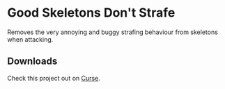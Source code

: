# Good Skeletons Don't Strafe
Removes the very annoying and buggy strafing behaviour from skeletons when attacking.

## Downloads
Check this project out on [Curse](https://www.curseforge.com/minecraft/mc-mods/good-skeletons-dont-strafe).

